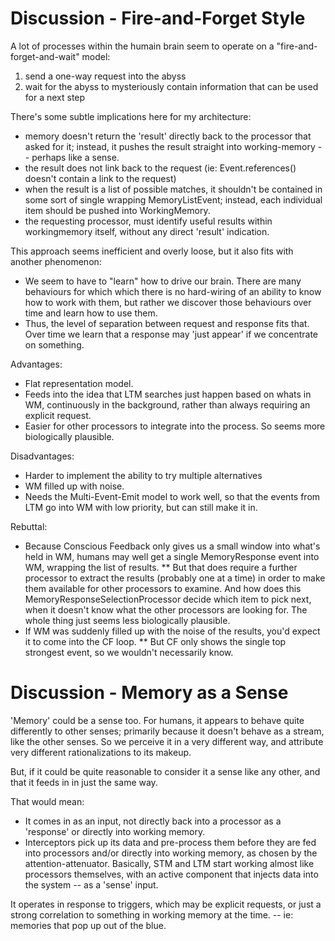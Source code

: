 # Discussion - Fire-and-Forget Style
A lot of processes within the humain brain seem to operate on a "fire-and-forget-and-wait" model:
1. send a one-way request into the abyss
2. wait for the abyss to mysteriously contain information that can be used for a next step

There's some subtle implications here for my architecture:
* memory doesn't return the 'result' directly back to the processor that asked for it; instead, it pushes the result straight into working-memory -- perhaps like a sense.
* the result does not link back to the request (ie: Event.references() doesn't contain a link to the request)
* when the result is a list of possible matches, it shouldn't be contained in some sort of single wrapping MemoryListEvent; instead, each individual item should be pushed into WorkingMemory.
* the requesting processor, must identify useful results within workingmemory itself, without any direct 'result' indication.

This approach seems inefficient and overly loose, but it also fits with another phenomenon:
* We seem to have to "learn" how to drive our brain. There are many behaviours for which which there is no hard-wiring of an ability to know how to work with them, but rather we discover those behaviours over time and learn how to use them.
* Thus, the level of separation between request and response fits that. Over time we learn that a response may 'just appear' if we concentrate on something.

Advantages:
* Flat representation model.
* Feeds into the idea that LTM searches just happen based on whats in WM, continuously in the background, rather than always requiring an explicit request.
* Easier for other processors to integrate into the process. So seems more biologically plausible.

Disadvantages:
* Harder to implement the ability to try multiple alternatives
* WM filled up with noise.
* Needs the Multi-Event-Emit model to work well, so that the events from LTM go into WM with low priority, but can still make it in.

Rebuttal:
* Because Conscious Feedback only gives us a small window into what's held in WM, humans may well get a single MemoryResponse event into WM, wrapping the list of results.
** But that does require a further processor to extract the results (probably one at a time) in order to make them available for other processors to examine. And how does this MemoryResponseSelectionProcessor decide which item to pick next, when it doesn't know what the other processors are looking for. The whole thing just seems less biologically plausible.
* If WM was suddenly filled up with the noise of the results, you'd expect it to come into the CF loop.
** But CF only shows the single top strongest event, so we wouldn't necessarily know.

# Discussion - Memory as a Sense
'Memory' could be a sense too. For humans, it appears to behave quite differently to other senses; primarily because it doesn't behave as a stream, like the other senses. So we perceive it in a very different way, and attribute very different rationalizations to its makeup.

But, if it could be quite reasonable to consider it a sense like any other, and that it feeds in in just the same way.

That would mean:
* It comes in as an input, not directly back into a processor as a 'response' or directly into working memory.
* Interceptors pick up its data and pre-process them before they are fed into processors and/or directly into working memory, as chosen by the attention-attenuator. Basically, STM and LTM start working almost like processors themselves, with an active component that injects data into the system -- as a 'sense' input.

It operates in response to triggers, which may be explicit requests, or just a strong correlation to something in working memory at the time. -- ie: memories that pop up out of the blue.
